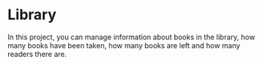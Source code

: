 # Library
In this project, you can manage information about books in the library, how many books have been taken, how many books are left and how many readers there are.
